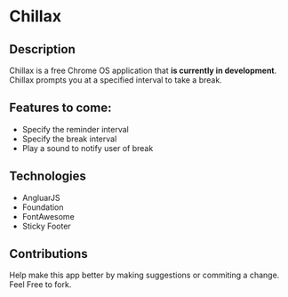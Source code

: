 # Chillax
## Description
Chillax is a free Chrome OS application that **is currently in development**. Chillax prompts you at a specified interval to take a break.

## Features to come:
+ Specify the reminder interval
+ Specify the break interval
+ Play a sound to notify user of break

## Technologies
+ AngluarJS
+ Foundation
+ FontAwesome
+ Sticky Footer

## Contributions
Help make this app better by making suggestions or commiting a change. Feel Free to fork.
